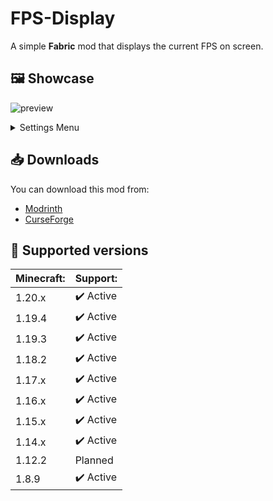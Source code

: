 # FPS-Display
A simple **Fabric** mod that displays the current FPS on screen.

## 🖼️ Showcase

![preview](./media/showcase/fps-counter.png)

<details>
    <summary>Settings Menu</summary>

![settings](./media/showcase/options-clothconfig.png)

</details>

## 📥 Downloads

You can download this mod from:
* [Modrinth](https://modrinth.com/mod/fpsdisplay)
* [CurseForge](https://www.curseforge.com/minecraft/mc-mods/fpsdisplay)

## 🎲 Supported versions

Minecraft: | Support:
---------- | --------
1.20.x | ✔️ Active
1.19.4 | ✔️ Active
1.19.3 | ✔️ Active
1.18.2 | ✔️ Active
1.17.x | ✔️ Active
1.16.x | ✔️ Active
1.15.x | ✔️ Active
1.14.x | ✔️ Active
1.12.2 | Planned
1.8.9 | ✔️ Active
